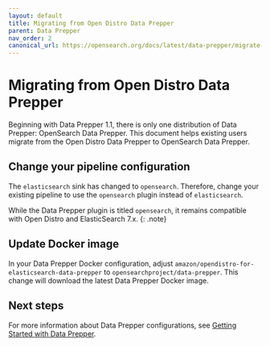 ```yaml
---
layout: default
title: Migrating from Open Distro Data Prepper
parent: Data Prepper
nav_order: 2
canonical_url: https://opensearch.org/docs/latest/data-prepper/migrate-open-distro/
---
```


# Migrating from Open Distro Data Prepper

Beginning with Data Prepper 1.1, there is only one distribution of Data Prepper: OpenSearch Data Prepper. This document helps existing users migrate from the Open Distro Data Prepper to OpenSearch Data Prepper.

## Change your pipeline configuration

The `elasticsearch` sink has changed to `opensearch`. Therefore, change your existing pipeline to use the `opensearch` plugin instead of `elasticsearch`.

While the Data Prepper plugin is titled `opensearch`, it remains compatible with Open Distro and ElasticSearch 7.x.
{: .note}

## Update Docker image

In your Data Prepper Docker configuration, adjust `amazon/opendistro-for-elasticsearch-data-prepper` to `opensearchproject/data-prepper`. This change will download the latest Data Prepper Docker image.

## Next steps

For more information about Data Prepper configurations, see [Getting Started with Data Prepper]({{site.url}}{{site.baseurl}}/clients/data-prepper/get-started/).
